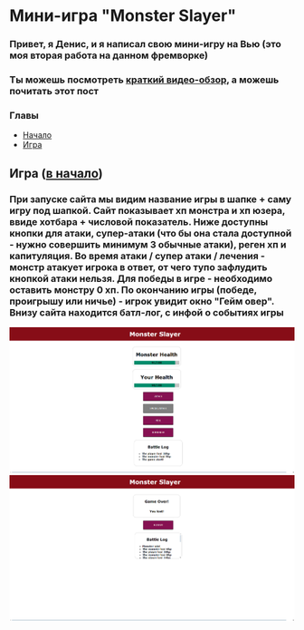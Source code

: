 <a name="начало"></a>

# Мини-игра "Monster Slayer"

### Привет, я Денис, и я написал свою мини-игру на Вью (это моя вторая работа на данном фремворке)

### Ты можешь посмотреть [краткий видео-обзор](https://youtu.be/FOSFAGirKeI), а можешь почитать этот пост

### Главы

- [Начало](#начало)
- [Игра](#Игра)

<a name="Игра"></a>

## Игра ([в начало](#начало))

### При запуске сайта мы видим название игры в шапке + саму игру под шапкой. Сайт показывает хп монстра и хп юзера, ввиде хотбара + числовой показатель. Ниже доступны кнопки для атаки, супер-атаки (что бы она стала доступной - нужно совершить минимум 3 обычные атаки), реген хп и капитуляция. Во время атаки / супер атаки / лечения - монстр атакует игрока в ответ, от чего тупо зафлудить кнопкой атаки нельзя. Для победы в игре - необходимо оставить монстру 0 хп. По окончанию игры (победе, проигрышу или ничье) - игрок увидит окно "Гейм овер". Внизу сайта находится батл-лог, с инфой о событиях игры

![screen](git-imgs/main1.png)
![screen](git-imgs/main2.png)
